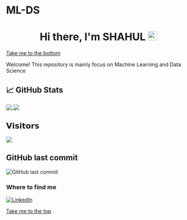 # ML-DS
<a name="top"></a>
<div align="center">
  <h1>Hi there, I'm <b>SHAHUL</b> <img src="https://media.giphy.com/media/hvRJCLFzcasrR4ia7z/giphy.gif" width="25px"> </h1>
    
</div>

[Take me to the bottom](#bottom)

Welcome! This repository is mainly focus on Machine Learning and Data Science

## &#x1f4c8; GitHub Stats

<a href="https://github.com/shahulshahu/ML-DS">
  <img align="center" src="https://github-readme-stats.vercel.app/api/top-langs/?username=shahulshahu&hide=CSS,HTML,PLSQL&title_color=ffffff&text_color=c9cacc&icon_color=2bbc8a&bg_color=1d1f21" />
</a>
<a href="https://github.com/MartinHeinz/go-project-blueprint">
  <img align="center" src="https://github-readme-stats.vercel.app/api/pin/?username=MartinHeinz&repo=go-project-blueprint&title_color=ffffff&text_color=c9cacc&icon_color=2bbc8a&bg_color=1d1f21" />
</a>

## 𝗩𝗶𝘀𝗶𝘁𝗼𝗿𝘀
![](https://visitor-badge.glitch.me/badge?page_id=shahulshahu)

## GitHub last commit

![GitHub last commit](https://img.shields.io/github/last-commit/shahulshahu/ML-DS)

<h3>Where to find me</h3>
<p><!--a href="https://github.com/shahulshahu" target="_blank"><img alt="Github" src="https://img.shields.io/badge/GitHub-%2312100E.svg?&style=for-the-badge&logo=Github&logoColor=white" /></a--> <a href="https://www.linkedin.com/in/shahulsk" target="_blank"><img alt="LinkedIn" src="https://img.shields.io/badge/linkedin-%230077B5.svg?&style=for-the-badge&logo=linkedin&logoColor=white" /></a>
</p>

<a name="bottom"></a>
[Take me to the top](#top)
